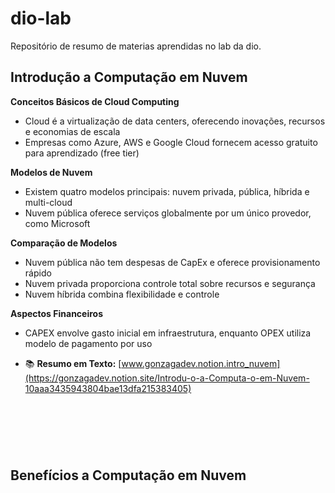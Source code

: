 # dio-lab
Repositório de resumo de materias aprendidas no lab da dio.

## Introdução a Computação em Nuvem

**Conceitos Básicos de Cloud Computing**

- Cloud é a virtualização de data centers, oferecendo inovações, recursos e economias de escala
- Empresas como Azure, AWS e Google Cloud fornecem acesso gratuito para aprendizado (free tier)

**Modelos de Nuvem**

- Existem quatro modelos principais: nuvem privada, pública, híbrida e multi-cloud
- Nuvem pública oferece serviços globalmente por um único provedor, como Microsoft

**Comparação de Modelos**

- Nuvem pública não tem despesas de CapEx e oferece provisionamento rápido
- Nuvem privada proporciona controle total sobre recursos e segurança
- Nuvem híbrida combina flexibilidade e controle

**Aspectos Financeiros**

- CAPEX envolve gasto inicial em infraestrutura, enquanto OPEX utiliza modelo de pagamento por uso

- 📚 **Resumo em Texto:** [www.gonzagadev.notion.intro_nuvem](https://gonzagadev.notion.site/Introdu-o-a-Computa-o-em-Nuvem-10aaa3435943804bae13dfa215383405)

&nbsp;
---
&nbsp;

## Benefícios a Computação em Nuvem

